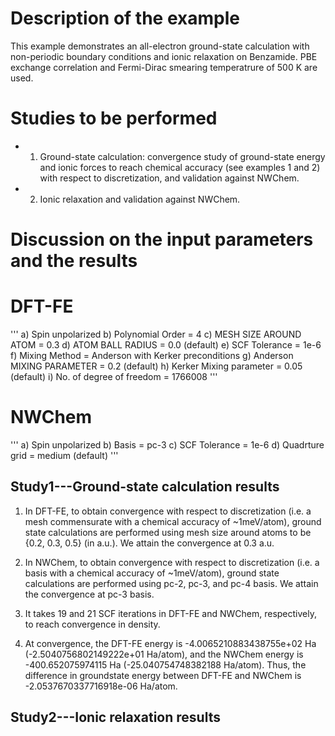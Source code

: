Description of the example
==========================
This example demonstrates an all-electron ground-state calculation with non-periodic boundary conditions and ionic relaxation on Benzamide. PBE exchange correlation and Fermi-Dirac smearing temperatrure of 500 K are used.

Studies to be performed
=======================
* 1) Ground-state calculation: convergence study of ground-state energy and ionic forces to reach chemical accuracy (see examples 1 and 2) with respect to discretization, and validation against NWChem. 
* 2) Ionic relaxation and validation against NWChem.


Discussion on the input parameters and the results
==================================================


DFT-FE
==================================================
'''
    a) Spin unpolarized 
    b) Polynomial Order      = 4
    c) MESH SIZE AROUND ATOM  = 0.3
    d) ATOM BALL RADIUS         = 0.0 (default)
    e) SCF Tolerance            = 1e-6
    f) Mixing Method            = Anderson with Kerker preconditions
    g) Anderson MIXING PARAMETER  = 0.2 (default)
    h) Kerker Mixing parameter = 0.05 (default) 
    i) No. of degree of freedom = 1766008
'''

NWChem
==================================================

'''
    a) Spin unpolarized 
    b) Basis = pc-3
    c) SCF Tolerance            = 1e-6
    d) Quadrture grid  = medium (default) 
'''

Study1---Ground-state calculation results
--------------------------------
1. In DFT-FE, to obtain convergence with respect to discretization (i.e. a mesh commensurate with a chemical accuracy of ~1meV/atom), ground state calculations are performed using mesh size around atoms to be {0.2, 0.3, 0.5} (in a.u.). We attain the convergence at 0.3 a.u.

2. In NWChem, to obtain convergence with respect to discretization (i.e. a basis with a chemical accuracy of ~1meV/atom), ground state calculations are performed using pc-2, pc-3, and pc-4 basis. We attain the convergence at pc-3 basis.

3. It takes 19 and 21 SCF iterations in DFT-FE and NWChem, respectively, to reach convergence in density.

4. At convergence, the DFT-FE energy is -4.0065210883438755e+02 Ha (-2.5040756802149222e+01 Ha/atom), and the NWChem energy is -400.652075974115 Ha (-25.040754748382188 Ha/atom). Thus, the difference in groundstate energy between DFT-FE and NWChem is -2.0537670337716918e-06 Ha/atom. 

Study2---Ionic relaxation results
------------------------
